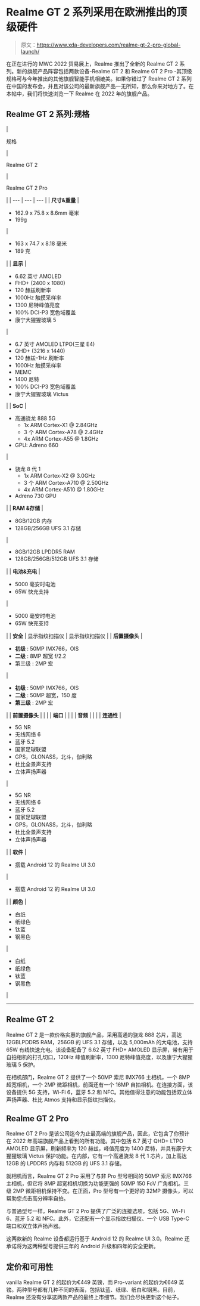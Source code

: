 # Realme GT 2 系列采用在欧洲推出的顶级硬件

> 原文：<https://www.xda-developers.com/realme-gt-2-pro-global-launch/>

在正在进行的 MWC 2022 贸易展上，Realme 推出了全新的 Realme GT 2 系列。新的旗舰产品阵容包括两款设备-Realme GT 2 和 Realme GT 2 Pro -其顶级规格可与今年推出的其他旗舰智能手机相媲美。如果你错过了 Realme GT 2 系列在中国的发布会，并且对该公司的最新旗舰产品一无所知，那么你来对地方了。在本帖中，我们将快速浏览一下 Realme 在 2022 年的旗舰产品。

## Realme GT 2 系列:规格

| 

规格

 | 

Realme GT 2

 | 

Realme GT 2 Pro

 |
| --- | --- | --- |
| **尺寸&重量** | 

*   162.9 x 75.8 x 8.6mm 毫米
*   199g

 | 

*   163 x 74.7 x 8.18 毫米
*   189 克

 |
| **显示** | 

*   6.62 英寸 AMOLED
*   FHD+ (2400 x 1080)
*   120 赫兹刷新率
*   1000Hz 触摸采样率
*   1300 尼特峰值亮度
*   100% DCI-P3 宽色域覆盖
*   康宁大猩猩玻璃 5

 | 

*   6.7 英寸 AMOLED LTPO(三星 E4)
*   QHD+ (3216 x 1440)
*   120 赫兹–1Hz 刷新率
*   1000Hz 触摸采样率
*   MEMC
*   1400 尼特
*   100% DCI-P3 宽色域覆盖
*   康宁大猩猩玻璃 Victus

 |
| **SoC** | 

*   高通骁龙 888 5G
    *   1x ARM Cortex-X1 @ 2.84GHz
    *   3 个 ARM Cortex-A78 @ 2.4GHz
    *   4x ARM Cortex-A55 @ 1.8GHz
*   GPU: Adreno 660

 | 

*   骁龙 8 代 1
    *   1x ARM Cortex-X2 @ 3.0GHz
    *   3 个 ARM Cortex-A710 @ 2.50GHz
    *   4x ARM Cortex-A510 @ 1.80GHz
*   Adreno 730 GPU

 |
| **RAM &存储** | 

*   8GB/12GB 内存
*   128GB/256GB UFS 3.1 存储

 | 

*   8GB/12GB LPDDR5 RAM
*   128GB/256GB/512GB UFS 3.1 存储

 |
| **电池&充电** | 

*   5000 毫安时电池
*   65W 快充支持

 | 

*   5000 毫安时电池
*   65W 快充支持

 |
| **安全** | 显示指纹扫描仪 | 显示指纹扫描仪 |
| **后置摄像头** | 

*   **初级** : 50MP IMX766，OIS
*   **二级** : 8MP 超宽 f/2.2
*   第三级 : 2MP 宏

 | 

*   **初级** : 50MP IMX766，OIS
*   **二级** : 50MP 超宽，150 度
*   **第三级** : 2MP 宏

 |
| **前置摄像头** |  |  |
| **端口** |  |  |
| **音频** |  |  |
| **连通性** | 

*   5G NR
*   无线网络 6
*   蓝牙 5.2
*   国家足球联盟
*   GPS，GLONASS，北斗，伽利略
*   杜比全景声支持
*   立体声扬声器

 | 

*   5G NR
*   无线网络 6
*   蓝牙 5.2
*   国家足球联盟
*   GPS，GLONASS，北斗，伽利略
*   杜比全景声支持
*   立体声扬声器

 |
| **软件** | 

*   搭载 Android 12 的 Realme UI 3.0

 | 

*   搭载 Android 12 的 Realme UI 3.0

 |
| **颜色** | 

*   白纸
*   纸绿色
*   钛蓝
*   钢黑色

 | 

*   白纸
*   纸绿色
*   钛蓝
*   钢黑色

 |

* * *

## Realme GT 2

Realme GT 2 是一款价格实惠的旗舰产品，采用高通的骁龙 888 芯片，高达 12GBLPDDR5 RAM，256GB 的 UFS 3.1 存储，以及 5,000mAh 的大电池，支持 65W 有线快速充电。该设备配备了 6.62 英寸 FHD+ AMOLED 显示屏，带有用于自拍相机的打孔切口，120Hz 峰值刷新率，1300 尼特峰值亮度，以及康宁大猩猩玻璃 5 保护。

在相机部门，Realme GT 2 提供了一个 50MP 索尼 IMX766 主相机，一个 8MP 超宽相机，一个 2MP 微距相机，前面还有一个 16MP 自拍相机。在连接方面，该设备提供 5G 支持，Wi-Fi 6，蓝牙 5.2 和 NFC。其他值得注意的功能包括双立体声扬声器、杜比 Atmos 支持和显示指纹扫描仪。

## Realme GT 2 Pro

Realme GT 2 Pro 是该公司迄今为止最高端的旗舰产品，因此，它包含了你预计在 2022 年高端旗舰产品上看到的所有功能。其中包括 6.7 英寸 QHD+ LTPO AMOLED 显示屏，刷新频率为 120 赫兹，峰值亮度为 1400 尼特，并具有康宁大猩猩玻璃 Victus 保护功能。在内部，它有一个高通骁龙 8 代 1 芯片，加上高达 12GB 的 LPDDR5 内存和 512GB 的 UFS 3.1 存储。

就相机而言，Realme GT 2 Pro 采用了与非 Pro 型号相同的 50MP 索尼 IMX766 主相机，但它将 8MP 超宽相机切换为功能更强的 50MP 150 FoV 广角相机。三级 2MP 微距相机保持不变。在正面，Pro 型号有一个更好的 32MP 摄像头，可以帮助您点击高分辨率自拍。

与普通型号一样，Realme GT 2 Pro 提供了广泛的连接选项，包括 5G、Wi-Fi 6、蓝牙 5.2 和 NFC。此外，它还配有一个显示指纹扫描仪、一个 USB Type-C 端口和双立体声扬声器。

这两款新的 Realme 设备都运行基于 Android 12 的 Realme UI 3.0。Realme 还承诺将为这两种型号提供三年的 Android 升级和四年的安全更新。

## 定价和可用性

vanilla Realme GT 2 的起价为€449 英镑，而 Pro-variant 的起价为€649 英镑。两种型号都有几种不同的表面，包括钛蓝、纸绿、纸白和钢黑。目前，Realme 还没有分享这两款产品的最终上市细节。我们会尽快更新这个帖子。
